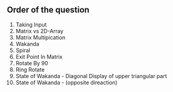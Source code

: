 ## Order of the question

1. Taking Input
2. Matrix vs 2D-Array
3. Matrix Multipication
4. Wakanda
5. Spiral
6. Exit Point In Matrix
7. Rotate By 90
8. Ring Rotate
9. State of Wakanda - Diagonal Display of upper triangular part
10. State of Wakanda - (opposite direaction)